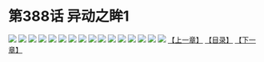 # 第388话 异动之眸1
![](https://s1.baozimh.com/scomic/sanyanxiaotianlu-samanhua/0/388-9g6z/1.jpg)
![](https://s1.baozimh.com/scomic/sanyanxiaotianlu-samanhua/0/388-9g6z/2.jpg)
![](https://s1.baozimh.com/scomic/sanyanxiaotianlu-samanhua/0/388-9g6z/3.jpg)
![](https://s1.baozimh.com/scomic/sanyanxiaotianlu-samanhua/0/388-9g6z/4.jpg)
![](https://s1.baozimh.com/scomic/sanyanxiaotianlu-samanhua/0/388-9g6z/5.jpg)
![](https://s1.baozimh.com/scomic/sanyanxiaotianlu-samanhua/0/388-9g6z/6.jpg)
![](https://s1.baozimh.com/scomic/sanyanxiaotianlu-samanhua/0/388-9g6z/7.jpg)
![](https://s1.baozimh.com/scomic/sanyanxiaotianlu-samanhua/0/388-9g6z/8.jpg)
![](https://s1.baozimh.com/scomic/sanyanxiaotianlu-samanhua/0/388-9g6z/9.jpg)
![](https://s1.baozimh.com/scomic/sanyanxiaotianlu-samanhua/0/388-9g6z/10.jpg)
![](https://s1.baozimh.com/scomic/sanyanxiaotianlu-samanhua/0/388-9g6z/11.jpg)
![](https://s1.baozimh.com/scomic/sanyanxiaotianlu-samanhua/0/388-9g6z/12.jpg)
![](https://s1.baozimh.com/scomic/sanyanxiaotianlu-samanhua/0/388-9g6z/13.jpg)
![](https://s1.baozimh.com/scomic/sanyanxiaotianlu-samanhua/0/388-9g6z/14.jpg)
![](https://s1.baozimh.com/scomic/sanyanxiaotianlu-samanhua/0/388-9g6z/15.jpg)
![](https://s1.baozimh.com/scomic/sanyanxiaotianlu-samanhua/0/388-9g6z/16.jpg)
[【上一章】](./388.md)
[【目录】](./README.md)
[【下一章】](./390.md)
